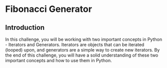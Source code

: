 # Fibonacci Generator

## Introduction

In this challenge, you will be working with two important concepts in Python - Iterators and Generators. Iterators are objects that can be iterated (looped) upon, and generators are a simple way to create new iterators. By the end of this challenge, you will have a solid understanding of these two important concepts and how to use them in Python.

